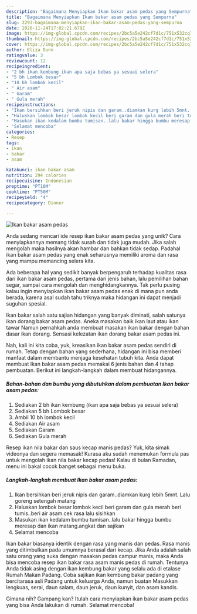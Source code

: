 ```yaml
---
description: "Bagaimana Menyiapkan Ikan bakar asam pedas yang Sempurna"
title: "Bagaimana Menyiapkan Ikan bakar asam pedas yang Sempurna"
slug: 2293-bagaimana-menyiapkan-ikan-bakar-asam-pedas-yang-sempurna
date: 2020-11-24T17:02:21.679Z
image: https://img-global.cpcdn.com/recipes/2bc5a5e242cf7d1c/751x532cq70/ikan-bakar-asam-pedas-foto-resep-utama.jpg
thumbnail: https://img-global.cpcdn.com/recipes/2bc5a5e242cf7d1c/751x532cq70/ikan-bakar-asam-pedas-foto-resep-utama.jpg
cover: https://img-global.cpcdn.com/recipes/2bc5a5e242cf7d1c/751x532cq70/ikan-bakar-asam-pedas-foto-resep-utama.jpg
author: Eliza Dunn
ratingvalue: 3
reviewcount: 12
recipeingredient:
- "2 bh ikan kembung ikan apa saja bebas ya sesuai selera"
- "5 bh Lombok besar"
- "10 bh lombok kecil"
- " Air asam"
- " Garam"
- " Gula merah"
recipeinstructions:
- "Ikan bersihkan beri jeruk nipis dan garam..diamkan kurg lebih 5mnt. Lalu goreng setengah matang"
- "Haluskan lombok besar lombok kecil beri garam dan gula merah beri tumis..beri air asam.cek rasa lalu sisihkan"
- "Masukan ikan kedalam bumbu tumisan..lalu bakar hingga bumbu meresap dan ikan matang.angkat dan sajikan"
- "Selamat mencoba"
categories:
- Resep
tags:
- ikan
- bakar
- asam

katakunci: ikan bakar asam 
nutrition: 294 calories
recipecuisine: Indonesian
preptime: "PT10M"
cooktime: "PT50M"
recipeyield: "4"
recipecategory: Dinner

---
```



![Ikan bakar asam pedas](https://img-global.cpcdn.com/recipes/2bc5a5e242cf7d1c/751x532cq70/ikan-bakar-asam-pedas-foto-resep-utama.jpg)

Anda sedang mencari ide resep ikan bakar asam pedas yang unik? Cara menyiapkannya memang tidak susah dan tidak juga mudah. Jika salah mengolah maka hasilnya akan hambar dan bahkan tidak sedap. Padahal ikan bakar asam pedas yang enak seharusnya memiliki aroma dan rasa yang mampu memancing selera kita.

Ada beberapa hal yang sedikit banyak berpengaruh terhadap kualitas rasa dari ikan bakar asam pedas, pertama dari jenis bahan, lalu pemilihan bahan segar, sampai cara mengolah dan menghidangkannya. Tak perlu pusing kalau ingin menyiapkan ikan bakar asam pedas enak di mana pun anda berada, karena asal sudah tahu triknya maka hidangan ini dapat menjadi suguhan spesial.

Ikan bakar salah satu sajian hidangan yang banyak diminati, salah satunya ikan dorang bakar asam pedas. Aneka masakan baik ikan laut atau ikan tawar Namun pernahkah anda membuat masakan ikan bakar dengan bahan dasar ikan dorang. Sensasi kelezatan ikan dorang bakar asam pedas ini.


Nah, kali ini kita coba, yuk, kreasikan ikan bakar asam pedas sendiri di rumah. Tetap dengan bahan yang sederhana, hidangan ini bisa memberi manfaat dalam membantu menjaga kesehatan tubuh kita. Anda dapat membuat Ikan bakar asam pedas memakai 6 jenis bahan dan 4 tahap pembuatan. Berikut ini langkah-langkah dalam membuat hidangannya.

<!--inarticleads1-->

##### Bahan-bahan dan bumbu yang dibutuhkan dalam pembuatan Ikan bakar asam pedas:

1. Sediakan 2 bh ikan kembung (ikan apa saja bebas ya sesuai selera)
1. Sediakan 5 bh Lombok besar
1. Ambil 10 bh lombok kecil
1. Sediakan  Air asam
1. Sediakan  Garam
1. Sediakan  Gula merah


Resep ikan nila bakar dan saus kecap manis pedas? Yuk, kita simak videonya dan segera memasak! Kurasa aku sudah menemukan formula pas untuk mengolah ikan nila bakar kecap pedas! Kalau di bulan Ramadan, menu ini bakal cocok banget sebagai menu buka. 

<!--inarticleads2-->

##### Langkah-langkah membuat Ikan bakar asam pedas:

1. Ikan bersihkan beri jeruk nipis dan garam..diamkan kurg lebih 5mnt. Lalu goreng setengah matang
1. Haluskan lombok besar lombok kecil beri garam dan gula merah beri tumis..beri air asam.cek rasa lalu sisihkan
1. Masukan ikan kedalam bumbu tumisan..lalu bakar hingga bumbu meresap dan ikan matang.angkat dan sajikan
1. Selamat mencoba


Ikan bakar biasanya identik dengan rasa yang manis dan pedas. Rasa manis yang ditimbulkan pada umumnya berasal dari kecap. Jika Anda adalah salah satu orang yang suka dengan masakan pedas campur manis, maka Anda bisa mencoba resep ikan bakar rasa asam manis pedas di rumah. Tentunya Anda tidak asing dengan ikan kembung bakar yang selalu ada di etalase Rumah Makan Padang. Coba sajikan ikan kembung bakar padang yang bercitarasa asli Padang untuk keluarga Anda, namun buatan Masukkan lengkuas, serai, daun salam, daun jeruk, daun kunyit, dan asam kandis. 

Gimana nih? Gampang kan? Itulah cara menyiapkan ikan bakar asam pedas yang bisa Anda lakukan di rumah. Selamat mencoba!

